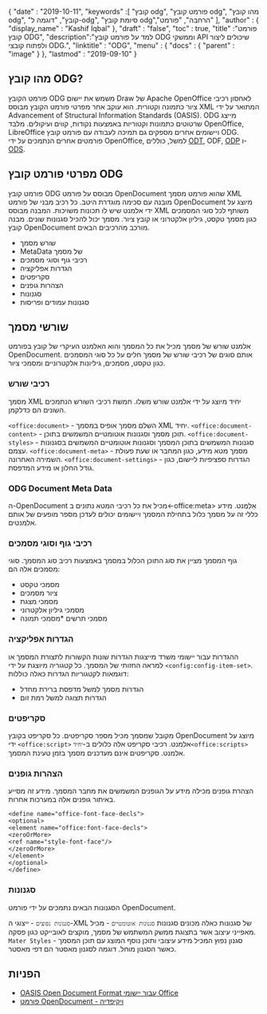 {
  "date" : "2019-10-11",
  "keywords" :[ "קובץ odg", "פורמט קובץ odg", "מהו קובץ odg", "קובץ", "דוגמה ל-odg", "סיומת קובץ odg","הרחבה", "פורמט" ],
  "author" : {
    "display_name" : "Kashif Iqbal"
},
  "draft" : "false",
  "toc" : true,
  "title" :"פורמט קובץ ODG",
  "description":"למד על פורמט קובץ ODG וממשקי API שיכולים ליצור ולפתוח קובצי ODG.",
  "linktitle" : "ODG",
  "menu" : {
    "docs" : {
      "parent" : "image"
}
},
  "lastmod" : "2019-09-10"
}

## מהו קובץ ODG?

פורמט הקובץ ODG משמש את יישום Draw של Apache OpenOffice לאחסון רכיבי ציור כתמונה וקטורית. הוא עוקב אחר מפרטי פורמט הקובץ מבוסס XML המתואר על ידי Advancement of Structural Information Standards (OASIS). ODG מייצג שרטוטים כתמונות וקטוריות באמצעות נקודות, קווים ועיקולים. מלבד OpenOffice, LibreOffice ויישומים אחרים מספקים גם תמיכה לעבודה עם פורמט קובץ ODG. פורמטים אחרים הנתמכים על ידי OpenOffice, למשל, כוללים [ODT](/he/word-processing/odt/), ODF, [ODP](/he/presentation/odp/) ו-[ODS](/he/spreadsheet/ods/).


## מפרטי פורמט קובץ ODG

פורמט קובץ ODG מבוסס על פורמט OpenDocument שהוא פורמט מסמך XML מובנה עם סכימה מוגדרת היטב.
כל רכיב מבני של פורמט OpenDocument מיוצג על ידי אלמנט שיש לו תכונות משויכות. המבנה מבוסס XML משותף לכל סוגי המסמכים כגון מסמך טקסט, גיליון אלקטרוני או קובץ ציור. מסמך יכול להכיל סגנונות שונים. מבנה קובץ OpenDocument מורכב מהרכיבים הבאים.
* שורש מסמך
* MetaData של מסמך
* רכיבי גוף וסוגי מסמכים
* הגדרות אפליקציה
* סקריפטים
* הצהרות גופנים
* סגנונות
* סגנונות עמודים ופריסות

## שורשי מסמך ##

אלמנט שורש של מסמך מכיל את כל המסמך והוא האלמנט העיקרי של קובץ בפורמט OpenDocument. אותם סוגים של רכיבי שורש של מסמך חלים על כל סוגי המסמכים כגון טקסט, מסמכים, גיליונות אלקטרוניים ומסמכי ציור.

### רכיבי שורש ###
מסמך XML יחיד מיוצג על ידי אלמנט שורש משלו. חמשת רכיבי השורש הנתמכים השונים הם כדלקמן.

`<office:document>` - השלם מסמך אופיס במסמך XML יחיד.
`<office:document-content>` - תוכן מסמך וסגנונות אוטומטיים המשמשים בתוכן.
`<office:document-styles>` - סגנונות המשמשים בתוכן המסמך וסגנונות אוטומטיים המשמשים בסגנונות עצמם.
`<office:document-meta>` - מסמך מטא מידע, כגון המחבר או שעת פעולת השמירה האחרונה.
`<office:document-settings>` - הגדרות ספציפיות ליישום, כגון גודל החלון או מידע המדפסת.

### ODG Document Meta Data ###
ה-OpenDocument מכיל את כל רכיבי המטא נתונים ב-\<office:meta> אֵלֵמֶנט. מידע כללי זה על מסמך כלול בתחילת המסמך ויישומים יכולים לעדכן מספר מופעים של אותם אלמנטים.

### רכיבי גוף וסוגי מסמכים ###
גוף המסמך מציין את סוג התוכן הכלול במסמך באמצעות רכיב סוג המסמך. סוגי מסמכים אלה הם:
* מסמכי טקסט
* ציור מסמכים
* מסמכי מצגת
* מסמכי גיליון אלקטרוני
* מסמכי תרשים
*מסמכי תמונה

### הגדרות אפליקציה ###
ההגדרות עבור יישומי משרד מייצגות הגדרות שונות הקשורות לתצורת המסמך או למראה החזותי של המסמך. כל קטגוריה מיוצגת על ידי `<config:config-item-set>`. דוגמאות לקטגוריות הגדרות כאלה כוללות:
* הגדרות מסמך למשל מדפסת ברירת מחדל
* הגדרות תצוגה למשל רמת זום

### סקריפטים ###
מקובל שמסמך מכיל מספר סקריפטים. כל סקריפט בקובץ OpenDocument מיוצג על ידי `<office:script>` אלמנט. רכיבי סקריפט אלה כלולים ב-` יחיד<office:scripts> ` אלמנט. סקריפטים אינם מעדכנים מסמך בזמן טעינת המסמך.
### הצהרות גופנים ###

הצהרת גופנים מכילה מידע על הגופנים המשמשים את מחבר המסמך. מידע זה מסייע באיתור גופנים אלה במערכות אחרות.
```
<define name="office-font-face-decls">
<optional>
<element name="office:font-face-decls">
<zeroOrMore>
<ref name="style-font-face"/>
</zeroOrMore>
</element>
</optional>
</define>
```
### סגנונות ###
הסגנונות הבאים נתמכים על ידי פורמט OpenDocument.

`סגנונות נפוצים` - ייצוגי ה-XML של סגנונות כאלה מכונים סגנונות
`סגנונות אוטומטיים` - מכיל מאפייני עיצוב אשר בתצוגת ממשק המשתמש של מסמך, מוקצים לאובייקט כגון פסקה.
`Mater Styles` - סגנון נפוץ המכיל מידע עיצובי ותוכן נוסף המוצג עם תוכן המסמך כאשר הסגנון מוחל. דוגמה לסגנון מאסטר הם דפי מאסטר.

## הפניות ##
* [OASIS Open Document Format עבור יישומי Office](https://www.oasis-open.org/committees/tc_home.php?wg_abbrev=office)
* [פורמט OpenDocument - ויקיפדיה](https://en.wikipedia.org/wiki/OpenDocument)

